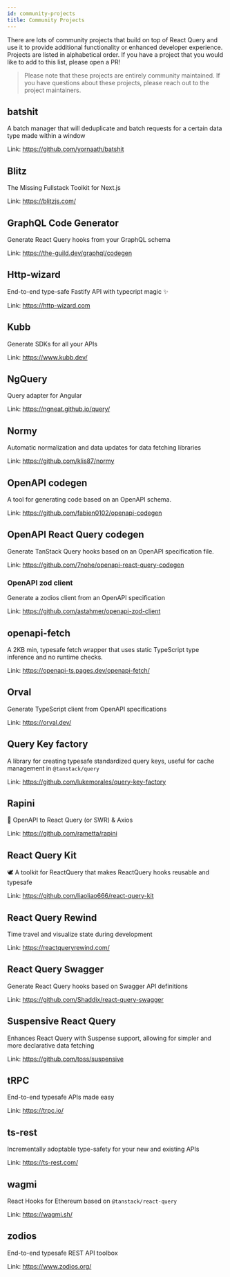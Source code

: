 ```yaml
---
id: community-projects
title: Community Projects
---
```


There are lots of community projects that build on top of React Query and use it to provide additional functionality or enhanced developer experience. Projects are listed in alphabetical order. If you have a project that you would like to add to this list, please open a PR!

> Please note that these projects are entirely community maintained. If you have questions about these projects, please reach out to the project maintainers.

## batshit

A batch manager that will deduplicate and batch requests for a certain data type made within a window

Link: https://github.com/yornaath/batshit

## Blitz

The Missing Fullstack Toolkit for Next.js

Link: https://blitzjs.com/

## GraphQL Code Generator

Generate React Query hooks from your GraphQL schema

Link: https://the-guild.dev/graphql/codegen

## Http-wizard

End-to-end type-safe Fastify API with typecript magic ✨

Link: https://http-wizard.com

## Kubb

Generate SDKs for all your APIs

Link: https://www.kubb.dev/

## NgQuery

Query adapter for Angular

Link: https://ngneat.github.io/query/

## Normy

Automatic normalization and data updates for data fetching libraries

Link: https://github.com/klis87/normy

## OpenAPI codegen

A tool for generating code based on an OpenAPI schema.

Link: https://github.com/fabien0102/openapi-codegen

## OpenAPI React Query codegen

Generate TanStack Query hooks based on an OpenAPI specification file.

Link: https://github.com/7nohe/openapi-react-query-codegen

### OpenAPI zod client

Generate a zodios client from an OpenAPI specification

Link: https://github.com/astahmer/openapi-zod-client

## openapi-fetch

A 2KB min, typesafe fetch wrapper that uses static TypeScript type inference and no runtime checks.

Link: https://openapi-ts.pages.dev/openapi-fetch/

## Orval

Generate TypeScript client from OpenAPI specifications

Link: https://orval.dev/

## Query Key factory

A library for creating typesafe standardized query keys, useful for cache management in `@tanstack/query`

Link: https://github.com/lukemorales/query-key-factory

## Rapini

🥬 OpenAPI to React Query (or SWR) & Axios

Link: https://github.com/rametta/rapini

## React Query Kit

🕊️ A toolkit for ReactQuery that makes ReactQuery hooks reusable and typesafe

Link: https://github.com/liaoliao666/react-query-kit

## React Query Rewind

Time travel and visualize state during development

Link: https://reactqueryrewind.com/

## React Query Swagger

Generate React Query hooks based on Swagger API definitions

Link: https://github.com/Shaddix/react-query-swagger

## Suspensive React Query

Enhances React Query with Suspense support, allowing for simpler and more declarative data fetching

Link: https://github.com/toss/suspensive

## tRPC

End-to-end typesafe APIs made easy

Link: https://trpc.io/

## ts-rest

Incrementally adoptable type-safety for your new and existing APIs

Link: https://ts-rest.com/

## wagmi

React Hooks for Ethereum based on `@tanstack/react-query`

Link: https://wagmi.sh/

## zodios

End-to-end typesafe REST API toolbox

Link: https://www.zodios.org/
